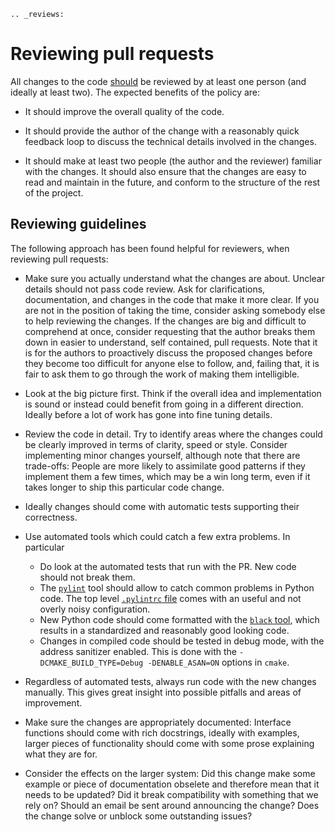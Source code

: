 ```eval_rst
.. _reviews:
```
# Reviewing pull requests

All changes to the code [should](rules) be reviewed by at least one person (and ideally
at least two). The expected benefits of the policy are:

  - It should improve the overall quality of the code.

  - It should provide the author of the change with a reasonably quick feedback
	loop to discuss the technical details involved in the changes.

  - It should make at least two people (the author and the reviewer) familiar
	with the changes. It should also ensure that the changes are easy to read
	and maintain in the future, and conform to the structure of the rest of the
	project.

## Reviewing guidelines

The following approach has been found helpful for reviewers, when reviewing pull
requests:

  - Make sure you actually understand what the changes are about. Unclear
	details should not pass code review. Ask for clarifications, documentation,
	and changes in the code that make it more clear. If you are not in the
	position of taking the time, consider asking somebody else to help reviewing
	the changes. If the changes are big and difficult to comprehend at once,
	consider requesting that the author breaks them down in easier to
	understand, self contained, pull requests. Note that it is for the authors
	to proactively discuss the proposed changes before they become too difficult
	for anyone else to follow, and, failing that, it is fair to ask them to go
	through the work of making them intelligible.

  - Look at the big picture first. Think if the overall idea and implementation
	is sound or instead could benefit from going in a different direction.
	Ideally before a lot of work has gone into fine tuning details.


  - Review the code in detail. Try to identify areas where the changes
	could be clearly improved in terms of clarity, speed or style. Consider
	implementing minor changes yourself, although note that there are
	trade-offs: People are more likely to assimilate good patterns if they
	implement them a few times, which may be a win long term, even if it takes
	longer to ship this particular code change.

  - Ideally changes should come with automatic tests supporting their
	correctness.

  - Use automated tools which could catch a few extra
	problems. In particular
	  * Do look at the automated tests that run with the PR.
	    New code should not break them.
	  * The [`pylint`](https://www.pylint.org/) tool should
		allow to catch common problems in Python code. The top level
		[`.pylintrc` file](https://github.com/NNPDF/nnpdf/blob/master/.pylintrc)
		comes with an useful and not overly noisy configuration.
	  * New Python code should come formatted with the
	    [`black` tool](https://github.com/psf/black), which results in a
		standardized and reasonably good looking code.
	  * Changes in compiled code should be tested in debug mode, with
		the address sanitizer enabled. This is done with the
		`-DCMAKE_BUILD_TYPE=Debug -DENABLE_ASAN=ON` options in `cmake`.

  - Regardless of automated tests, always run code with the new changes
    manually. This gives great insight into possible pitfalls and areas of
    improvement.

  - Make sure the changes are appropriately documented: Interface functions
	should come with rich docstrings, ideally with examples, larger pieces of
	functionality should come with some prose explaining what they are for.

  - Consider the effects on the larger system: Did this change make some example
	or piece of documentation obselete and therefore mean that it needs to be
	updated? Did it break compatibility with something that we rely on? Should an
	email be sent around announcing the change? Does the change solve or unblock
	some outstanding issues?

